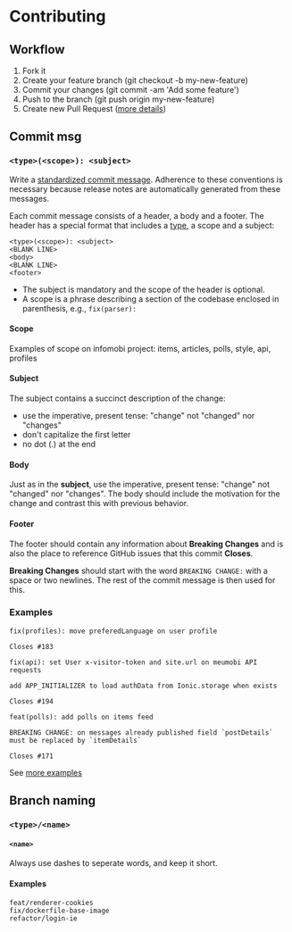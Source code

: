# Contributing
## Workflow

1. Fork it
1. Create your feature branch (git checkout -b my-new-feature)
1. Commit your changes (git commit -am 'Add some feature')
1. Push to the branch (git push origin my-new-feature)
1. Create new Pull Request ([more details](https://github.com/angular/angular/blob/22b96b9/CONTRIBUTING.md#-submitting-a-pull-request-pr))

## Commit msg
### `<type>(<scope>): <subject>`

Write a [standardized commit message](https://conventionalcommits.org/). Adherence to these conventions is necessary because release notes are automatically generated from these messages.

Each commit message consists of a header, a body and a footer. The header has a special format that includes a [type](https://github.com/angular/angular/blob/22b96b9/CONTRIBUTING.md#type), a scope and a subject:

```
<type>(<scope>): <subject>
<BLANK LINE>
<body>
<BLANK LINE>
<footer>
```

- The subject is mandatory and the scope of the header is optional.
- A scope is a phrase describing a section of the codebase enclosed in parenthesis, e.g., `fix(parser):`

#### Scope
Examples of scope on infomobi project: items, articles, polls, style, api, profiles

#### Subject
The subject contains a succinct description of the change:

- use the imperative, present tense: "change" not "changed" nor "changes"
- don't capitalize the first letter
- no dot (.) at the end

#### Body
Just as in the **subject**, use the imperative, present tense: "change" not "changed" nor "changes". The body should include the motivation for the change and contrast this with previous behavior.

#### Footer
The footer should contain any information about **Breaking Changes** and is also the place to reference GitHub issues that this commit **Closes**.

**Breaking Changes** should start with the word `BREAKING CHANGE:` with a space or two newlines. The rest of the commit message is then used for this.

### Examples

```
fix(profiles): move preferedLanguage on user profile

Closes #183
```

```
fix(api): set User x-visitor-token and site.url on meumobi API requests

add APP_INITIALIZER to load authData from Ionic.storage when exists

Closes #194
```

```
feat(polls): add polls on items feed

BREAKING CHANGE: on messages already published field `postDetails` must be replaced by `itemDetails`

Closes #171
```

See [more examples](https://conventionalcommits.org/#examples)

## Branch naming
### `<type>/<name>`

#### `<name>`
Always use dashes to seperate words, and keep it short.

#### Examples
```
feat/renderer-cookies
fix/dockerfile-base-image
refactor/login-ie
```
